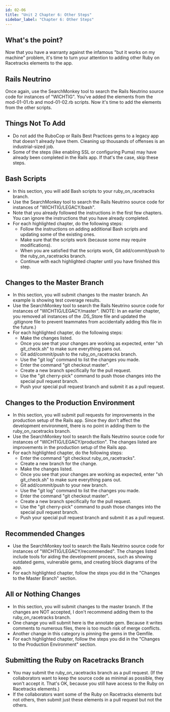```yaml
---
id: 02-06
title: "Unit 2 Chapter 6: Other Steps"
sidebar_label: "Chapter 6: Other Steps"
---
```


## What's the point?
Now that you have a warranty against the infamous "but it works on my machine" problem, it's time to turn your attention to adding other Ruby on Racetracks elements to the app.

## Rails Neutrino
Once again, use the SearchMonkey tool to search the Rails Neutrino source code for instances of "WICHTIG".  You've added the elements from the mod-01-01.rb and mod-01-02.rb scripts.  Now it's time to add the elements from the other scripts.

## Things Not To Add
* Do not add the RuboCop or Rails Best Practices gems to a legacy app that doesn't already have them.  Cleaning up thousands of offenses is an industrial-sized job.
* Some of the steps (like enabling SSL or configuring Puma) may have already been completed in the Rails app.  If that's the case, skip these steps.

## Bash Scripts
* In this section, you will add Bash scripts to your ruby_on_racetracks branch.
* Use the SearchMonkey tool to search the Rails Neutrino source code for instances of "WICHTIG/LEGACY/bash".
* Note that you already followed the instructions in the first few chapters.  You can ignore the instructions that you have already completed.
* For each highlighted chapter, do the following steps:
  * Follow the instructions on adding additional Bash scripts and updating some of the existing ones.
  * Make sure that the scripts work (because some may require modifications).
  * When you are satisfied that the scripts work, Git add/commit/push to the ruby_on_racetracks branch.
  * Continue with each highlighted chapter until you have finished this step.

## Changes to the Master Branch
* In this section, you will submit changes to the master branch.  An example is showing test coverage results.
* Use the SearchMonkey tool to search the Rails Neutrino source code for instances of "WICHTIG/LEGACY/master".  (NOTE: In an earlier chapter, you removed all instances of the .DS_Store file and updated the .gitignore file to prevent teammates from accidentally adding this file in the future.)
* For each highlighted chapter, do the following steps: 
  * Make the changes listed.
  * Once you see that your changes are working as expected, enter "sh git_check.sh" to make sure everything pans out.
  * Git add/commit/push to the ruby_on_racetracks branch.
  * Use the "git log" command to list the changes you made.
  * Enter the command "git checkout master".
  * Create a new branch specifically for the pull request.
  * Use the "git cherry-pick" command to push those changes into the special pull request branch.
  * Push your special pull request branch and submit it as a pull request.

## Changes to the Production Environment
* In this section, you will submit pull requests for improvements in the production setup of the Rails app.  Since they don't affect the development environment, there is no point in adding them to the ruby_on_racetracks branch.
* Use the SearchMonkey tool to search the Rails Neutrino source code for instances of "WICHTIG/LEGACY/production".  The changes listed are improvements in the production setup of the Rails app.
* For each highlighted chapter, do the following steps:
  * Enter the command "git checkout ruby_on_racetracks".
  * Create a new branch for the change.
  * Make the changes listed.
  * Once you see that your changes are working as expected, enter "sh git_check.sh" to make sure everything pans out.
  * Git add/commit/push to your new branch.
  * Use the "git log" command to list the changes you made.
  * Enter the command "git checkout master".
  * Create a new branch specifically for the pull request.
  * Use the "git cherry-pick" command to push those changes into the special pull request branch.
  * Push your special pull request branch and submit it as a pull request.

## Recommended Changes
* Use the SearchMonkey tool to search the Rails Neutrino source code for instances of "WICHTIG/LEGACY/recommended".  The changes listed include tools for aiding the development process, such as showing outdated gems, vulnerable gems, and creating block diagrams of the app.
* For each highlighted chapter, follow the steps you did in the "Changes to the Master Branch" section.

## All or Nothing Changes
* In this section, you will submit changes to the master branch.  If the changes are NOT accepted, I don't recommend adding them to the ruby_on_racetracks branch.
* One change you will submit here is the annotate gem.  Because it writes comments to numerous files, there is too much risk of merge conflicts.
* Another change in this category is pinning the gems in the Gemfile.
* For each highlighted chapter, follow the steps you did in the "Changes to the Production Environment" section.

## Submitting the Ruby on Racetracks Branch
* You may submit the ruby_on_racetracks branch as a pull request.  (If the collaborators want to keep the source code as minimal as possible, they won't accept it.  That's OK, because you still have access to the Ruby on Racetracks elements.)
* If the collaborators want some of the Ruby on Racetracks elements but not others, then submit just these elements in a pull request but not the others.
